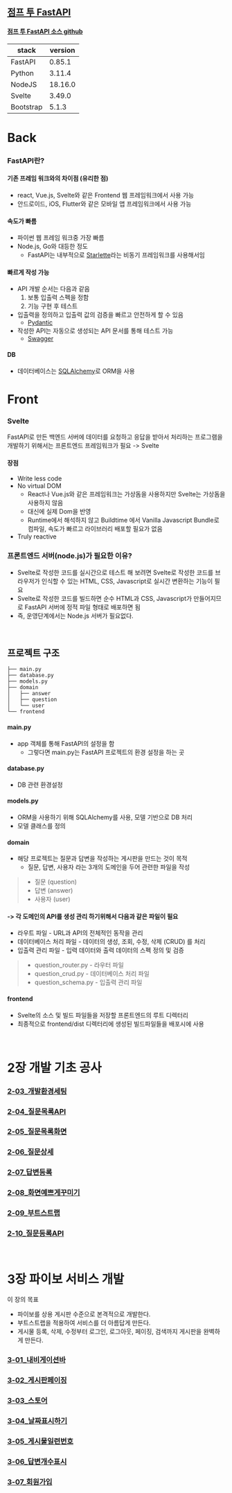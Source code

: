 ## [점프 투 FastAPI](https://wikidocs.net/175092)
#### [점프 투 FastAPI 소스 github](https://github.com/pahkey/fastapi-book) 

| stack     | version |
|-----------|---------|
| FastAPI   | 0.85.1  |
| Python    | 3.11.4  |
| NodeJS    | 18.16.0 |
| Svelte    | 3.49.0  |
| Bootstrap | 5.1.3   |



# Back

### FastAPI란?

#### 기존 프레임 워크와의 차이점 (유리한 점)
- react, Vue.js, Svelte와 같은 Frontend 웹 프레임워크에서 사용 가능
- 안드로이드, iOS, Flutter와 같은 모바일 앱 프레임워크에서 사용 가능

#### 속도가 빠름
- 파이썬 웹 프레임 워크중 가장 빠름
- Node.js, Go와 대등한 정도
    - FastAPI는 내부적으로 [Starlette](https://www.starlette.io/)라는 비동기 프레임워크를 사용해서임

#### 빠르게 작성 가능
- API 개발 순서는 다음과 같음
    1. 보통 입출력 스펙을 정함
    2. 기능 구현 후 테스트
- 입출력을 정의하고 입출력 값의 검증을 빠르고 안전하게 할 수 있음
    - [Pydantic](https://pydantic-docs.helpmanual.io/)
- 작성한 API는 자동으로 생성되는 API 문서를 통해 테스트 가능
    - [Swagger](https://swagger.io/)

#### DB
- 데이터베이스는 [SQLAlchemy](https://www.sqlalchemy.org)로 ORM을 사용


# Front

### Svelte
FastAPI로 만든 백엔드 서버에 데이터를 요청하고 응답을 받아서 처리하는 프로그램을 개발하기 위해서는 프론트엔드 프레임워크가 필요 -> Svelte

#### 장점
- Write less code
- No virtual DOM
    - React나 Vue.js와 같은 프레임워크는 가상돔을 사용하지만 Svelte는 가상돔을 사용하지 않음
    - 대신에 실제 Dom을 반영
    - Runtime에서 해석하지 않고 Buildtime 에서 Vanilla Javascript Bundle로 컴파일, 속도가 빠르고 라이브러리 배포할 필요가 없음
- Truly reactive


### 프론트엔드 서버(node.js)가 필요한 이유?
- Svelte로 작성한 코드를 실시간으로 테스트 해 보려면 Svelte로 작성한 코드를 브라우저가 인식할 수 있는 HTML, CSS, Javascript로 실시간 변환하는 기능이 필요
- Svelte로 작성한 코드를 빌드하면 순수 HTML과 CSS, Javascript가 만들어지므로 FastAPI 서버에 정적 파일 형태로 배포하면 됨
- 즉, 운영단계에서는 Node.js 서버가 필요없다.

<br>

## 프로젝트 구조

    ├── main.py
    ├── database.py
    ├── models.py
    ├── domain
    │   ├── answer
    │   ├── question
    │   └── user
    └── frontend

#### main.py
- app 객체를 통해 FastAPI의 설정을 함
    - 그렇다면 main.py는 FastAPI 프로젝트의 환경 설정을 하는 곳

#### database.py
- DB 관련 환경설정

#### models.py
- ORM을 사용하기 위해 SQLAlchemy를 사용, 모델 기반으로 DB 처리
- 모델 클래스를 정의

#### domain
- 해당 프로젝트는 질문과 답변을 작성하는 게시판을 만드는 것이 목적
    - 질문, 답변, 사용자 라는 3개의 도메인을 두어 관련한 파일을 작성


> - 질문 (question)
> - 답변 (answer)
> - 사용자 (user)

#### -> 각 도메인의 API를 생성 관리 하기위해서 다음과 같은 파일이 필요

- 라우트 파일 - URL과 API의 전체적인 동작을 관리
- 데이터베이스 처리 파일 - 데이터의 생성, 조회, 수정, 삭제 (CRUD) 를 처리
- 입출력 관리 파일 - 입력 데이터와 출력 데이터의 스펙 정의 및 검증

> - question_router.py - 라우터 파일
> - question_crud.py - 데이터베이스 처리 파일
> - question_schema.py - 입출력 관리 파일


#### frontend
- Svelte의 소스 및 빌드 파일들을 저장할 프론트엔드의 루트 디렉터리
- 최종적으로 frontend/dist 디렉터리에 생성된 빌드파일들을 배포시에 사용

<br>

# 2장 개발 기초 공사

### [2-03_개발환경세팅](docs\2-03_개발환경세팅.md)
### [2-04_질문목록API](docs\2-04-4_질문목록API.md)
### [2-05_질문목록화면](docs\2-05-3_질문목록화면.md)
### [2-06_질문상세](docs\2-06_질문상세.md)
### [2-07_답변등록](docs\2-07_질문상세.md)
### [2-08_화면예쁘게꾸미기](docs\2-08_화면예쁘게꾸미기.md)
### [2-09_부트스트랩](docs\2-09_부트스트랩.md)
### [2-10_질문등록API](docs\2-10_질문등록API.md)

<br>

# 3장 파이보 서비스 개발
이 장의 목표
- 파이보를 상용 게시판 수준으로 본격적으로 개발한다.
- 부트스트랩을 적용하여 서비스를 더 아름답게 만든다.
- 게시물 등록, 삭제, 수정부터 로그인, 로그아웃, 페이징, 검색까지 게시판을 완벽하게 만든다.

### [3-01_내비게이션바](docs\3-01_내비게이션바.md)
### [3-02_게시판페이징](docs\3-02_게시판페이징.md)
### [3-03_스토어](docs\3-03_스토어.md)
### [3-04_날짜표시하기](docs\3-04_날짜표시하기.md)
### [3-05_게시물일련번호](docs\3-05_게시물일련번호.md)
### [3-06_답변개수표시](docs\3-06_답변개수표시.md)
### [3-07_회원가입](docs\3-07_회원가입.md)